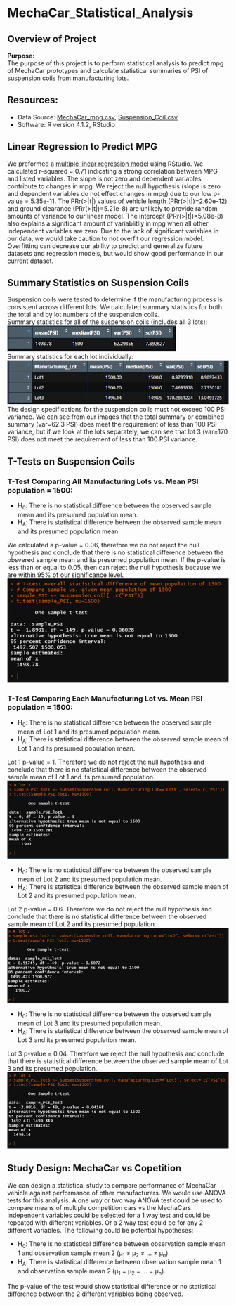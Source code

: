 # MechaCar_Statistical_Analysis

## Overview of Project  
**Purpose:**  
The purpose of this project is to perform statistical analysis to predict mpg of MechaCar prototypes and calculate statistical summaries of PSI of suspension coils from manufacturing lots.  

## Resources:  
- Data Source: [MechaCar_mpg.csv](https://github.com/tonywang3571/MechaCar_Statistical_Analysis/blob/master/MechaCar_mpg.csv), [Suspension_Coil.csv](https://github.com/tonywang3571/MechaCar_Statistical_Analysis/blob/master/Suspension_Coil.csv)  
- Software: R version 4.1.2, RStudio  

## Linear Regression to Predict MPG  
We preformed a [multiple linear regression model](https://github.com/tonywang3571/MechaCar_Statistical_Analysis/blob/master/Resources/linear_regression_summary.PNG) using RStudio. We calculated r-squared = 0.71 indicating a strong correlation between MPG and listed variables. The slope is not zero and dependent variables contribute to changes in mpg. We reject the null hypothesis (slope is zero and dependent variables do not effect changes in mpg) due to our low p-value = 5.35e-11. The PRr(>|t|) values of vehicle length (PRr(>|t|)=2.60e-12) and ground clearance (PRr(>|t|)=5.21e-8) are unlikely to provide random amounts of variance to our linear model. The intercept (PRr(>|t|)=5.08e-8) also explains a significant amount of variablitliy in mpg when all other independent variables are zero. Due to the lack of significant variables in our data, we would take caution to not overfit our regression model. Overfitting can decrease our ability to predict and generalize future datasets and regression models, but would show good performance in our current dataset.  

## Summary Statistics on Suspension Coils  
Suspension coils were tested to determine if the manufacturing process is consistent across different lots. We calculated summary statistics for both the total and by lot numbers of the suspension coils.  
Summary statistics for all of the suspension coils (includes all 3 lots):  
<img src="Resources/total_summary.PNG">  
Summary statistics for each lot individually:  
<img src="Resources/lot_summary.PNG">  
The design specifications for the suspension coils must not exceed 100 PSI variance. We can see from our images that the total summary or combined summary (var=62.3 PSI) does meet the requirement of less than 100 PSI variance, but if we look at the lots separately, we can see that lot 3 (var=170 PSI) does not meet the requirement of less than 100 PSI variance.  

## T-Tests on Suspension Coils  
### T-Test Comparing All Manufacturing Lots vs. Mean PSI population = 1500:  
- H<sub>0</sub>: There is no statistical difference between the observed sample mean and its presumed population mean.
- H<sub>A</sub>: There is statistical difference between the observed sample mean and its presumed population mean.  

We calculated a p-value = 0.06, therefore we do not reject the null hypothesis and conclude that there is no statistical difference between the obsvered sample mean and its presumed population mean. If the p-value is less than or equal to 0.05, then can reject the null hypothesis because we are within 95% of our significance level.  
<img src="Resources/ttest_overall.PNG">  

### T-Test Comparing Each Manufacturing Lot vs. Mean PSI population = 1500:  
- H<sub>0</sub>: There is no statistical difference between the observed sample mean of Lot 1 and its presumed population mean.
- H<sub>A</sub>: There is statistical difference between the observed sample mean of Lot 1 and its presumed population mean.  

Lot 1 p-value = 1. Therefore we do not reject the null hypothesis and conclude that there is no statistical difference between the observed sample mean of Lot 1 and its presumed population.  
<img src="Resources/ttest_lot1.PNG">  

- H<sub>0</sub>: There is no statistical difference between the observed sample mean of Lot 2 and its presumed population mean.
- H<sub>A</sub>: There is statistical difference between the observed sample mean of Lot 2 and its presumed population mean.  

Lot 2 p-value = 0.6. Therefore we do not reject the null hypothesis and conclude that there is no statistical difference between the observed sample mean of Lot 2 and its presumed population.  
<img src="Resources/ttest_lot2.PNG">  

- H<sub>0</sub>: There is no statistical difference between the observed sample mean of Lot 3 and its presumed population mean.
- H<sub>A</sub>: There is statistical difference between the observed sample mean of Lot 3 and its presumed population mean.  

Lot 3 p-value = 0.04. Therefore we reject the null hypothesis and conclude that there is statistical difference between the observed sample mean of Lot 3 and its presumed population.  
<img src="Resources/ttest_lot3.PNG">  

## Study Design: MechaCar vs Copetition  
We can design a statistical study to compare performance of MechaCar vehicle against performance of other manufacturers. We would use ANOVA tests for this analysis. A one way or two way ANOVA test could be used to compare means of multiple competition cars vs the MechaCars. Independent variables could be selected for a 1 way test and could be repeated with different variables. Or a 2 way test could be for any 2 different variables. The following could be potential hypotheses:  
- H<sub>0</sub>: There is no statistical difference between observation sample mean 1 and observation sample mean 2 (µ<sub>1</sub> ≠ µ<sub>2</sub> ≠ ... ≠ µ<sub>n</sub>).  
- H<sub>A</sub>: There is statistical difference between observation sample mean 1 and observation sample mean 2 (µ<sub>1</sub> = µ<sub>2</sub> = ... = µ<sub>n</sub>).  

The p-value of the test would show statistical difference or no statistical difference between the 2 different variables being observed.  
